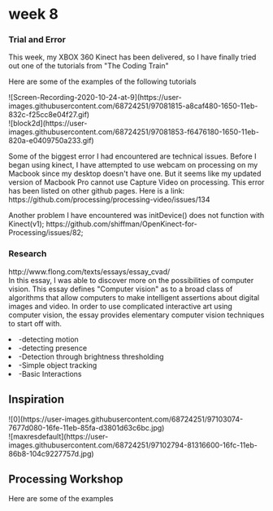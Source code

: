 <h1> week 8 </h1> 
<h3> Trial and Error  </h3> 
<p>This week, my XBOX 360 Kinect has been delivered, so I have finally tried out one of the tutorials from "The Coding Train" </p> 

<p>Here are some of the examples of the following tutorials</p> 
<p>![Screen-Recording-2020-10-24-at-9](https://user-images.githubusercontent.com/68724251/97081815-a8caf480-1650-11eb-832c-f25cc8e04f27.gif)
<br>![block2d](https://user-images.githubusercontent.com/68724251/97081853-f6476180-1650-11eb-820a-e0409750a233.gif)</p>

<p> Some of the biggest error I had encountered are technical issues. Before I began using kinect, I have attempted to use webcam on processing on my Macbook since my desktop doesn't have one. But it seems like my updated version of Macbook Pro cannot use Capture Video on processing. This error has been listed on other github pages. Here is a link: https://github.com/processing/processing-video/issues/134</p> 
<p> Another problem I have encountered was initDevice() does not function with Kinect(v1); https://github.com/shiffman/OpenKinect-for-Processing/issues/82;</p> 

<h3>Research</h3>
<p>http://www.flong.com/texts/essays/essay_cvad/
<br>In this essay, I was able to discover more on the possibilities of computer vision. This essay defines "Computer vision" as to a broad class of algorithms that allow computers to make intelligent assertions about digital images and video. In order to use complicated interactive art using computer vision, the essay provides elementary computer vision techniques to start off with.
  <li>-detecting motion</li>
  <li>-detecting presence</li>
  <li>-Detection through brightness thresholding</li>
  <li>-Simple object tracking</li>
  <li>-Basic Interactions</li>
</p>

<h2> Inspiration</h2> 
<p>![0](https://user-images.githubusercontent.com/68724251/97103074-7677d080-16fe-11eb-85fa-d3801d63c6bc.jpg)
<br> ![maxresdefault](https://user-images.githubusercontent.com/68724251/97102794-81316600-16fc-11eb-86b8-104c9227757d.jpg)
</p>

<h2> Processing Workshop</h2> 

<p>Here are some of the examples </p> 
